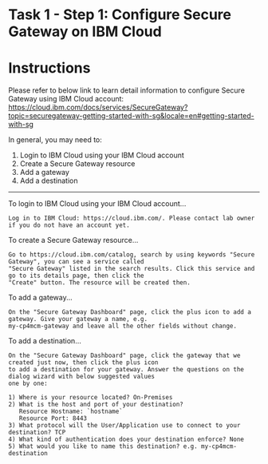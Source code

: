 # Task 1 - Step 1: Configure Secure Gateway on IBM Cloud

Instructions
============

Please refer to below link to learn detail information to configure Secure Gateway using IBM Cloud account:
https://cloud.ibm.com/docs/services/SecureGateway?topic=securegateway-getting-started-with-sg&locale=en#getting-started-with-sg

In general, you may need to:

1) Login to IBM Cloud using your IBM Cloud account
2) Create a Secure Gateway resource
3) Add a gateway
4) Add a destination

---

To login to IBM Cloud using your IBM Cloud account...
```
Log in to IBM Cloud: https://cloud.ibm.com/. Please contact lab owner if you do not have an account yet.
```

To create a Secure Gateway resource...
```
Go to https://cloud.ibm.com/catalog, search by using keywords "Secure Gateway", you can see a service called
"Secure Gateway" listed in the search results. Click this service and go to its details page, then click the 
"Create" button. The resource will be created then.
```

To add a gateway...
```
On the "Secure Gateway Dashboard" page, click the plus icon to add a gateway. Give your gateway a name, e.g.
my-cp4mcm-gateway and leave all the other fields without change.
```

To add a destination...
```
On the "Secure Gateway Dashboard" page, click the gateway that we created just now, then click the plus icon
to add a destination for your gateway. Answer the questions on the dialog wizard with below suggested values
one by one:

1) Where is your resource located? On-Premises
2) What is the host and port of your destination? 
   Resource Hostname: `hostname`
   Resource Port: 8443
3) What protocol will the User/Application use to connect to your destination? TCP
4) What kind of authentication does your destination enforce? None
5) What would you like to name this destination? e.g. my-cp4mcm-destination
```

